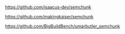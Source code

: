 

https://github.com/isaacus-dev/semchunk

https://github.com/makingkaiser/semchunk

https://github.com/BigBuildBench/umarbutler_semchunk